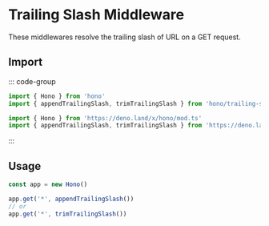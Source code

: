 # Trailing Slash Middleware

These middlewares resolve the trailing slash of URL on a GET request.

## Import

::: code-group

```ts [npm]
import { Hono } from 'hono'
import { appendTrailingSlash, trimTrailingSlash } from 'hono/trailing-slash'
```

```ts [Deno]
import { Hono } from 'https://deno.land/x/hono/mod.ts'
import { appendTrailingSlash, trimTrailingSlash } from 'https://deno.land/x/hono/middleware.ts'
```

:::

## Usage

```ts
const app = new Hono()

app.get('*', appendTrailingSlash())
// or
app.get('*', trimTrailingSlash())
```
